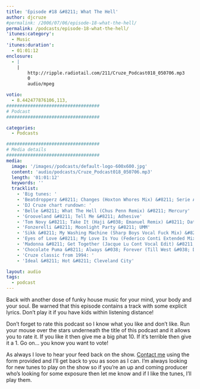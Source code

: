 ```yaml
---
title: 'Episode #18 &#8211; What The Hell'
author: djcruze
#permalink: /2006/07/06/episode-18-what-the-hell/
permalink: /podcasts/episode-18-what-the-hell/
'itunes:category':
  - Music
'itunes:duration':
  - 01:01:12
enclosure:
  - |
    |
        http://ripple.radiotail.com/211/Cruze_Podcast018_050706.mp3
        0
        audio/mpeg

votio:
  - 8.442477876106,113,
###################################
# Podcast
###################################

categories:
  - Podcasts

###################################
# Media details
###################################
media:
  image: '/images//podcasts/default-logo-600x600.jpg'
  content: 'audio/podcasts/Cruze_Podcast018_050706.mp3'
  length: '01:01:12'
  keywords: ''
  tracklist:
    - 'Big tunes: '
    - 'Beatdropperz &#8211; Changes (Hoxton Whores Mix) &#8211; Serie A Recordings'
    - 'DJ Cruze chart rundown: '
    - 'Belle &#8211; What The Hell (Chus Penn Remix) &#8211; Mercury'
    - 'Grooveland &#8211; Tell Me &#8211; Adhesive'
    - 'Tom Novy &#8211; Take It (Haji &#038; Emanuel Remix) &#8211; Data'
    - 'Fonzerelli &#8211; Moonlight Party &#8211; UMM'
    - 'Sikk &#8211; My Washing Machine (Sharp Boys Vocal Fuck Mix) &#8211; Eye Industries'
    - 'Eyes of Love &#8211; My Love Is You (Federico Conti Extended Mix) &#8211; Born To Dance Records'
    - 'Madonna &#8211; Get Together (Jacque Lu Cont Vocal Edit) &#8211; Maverick'
    - 'Chocolate Puma &#8211; Always &#038; Forever (Till West &#038; DJ Delicious Mix) &#8211; Positiva'
    - 'Cruze classic from 1994: '
    - 'Ideal &#8211; Hot &#8211; Cleveland City'

layout: audio
tags:
  - podcast
---
```


Back with another dose of funky house music for your mind, your body and your soul. Be warned that this episode contains a track with some explicit lyrics. Don&#8217;t play it if you have kids within listening distance!

Don&#8217;t forget to rate this podcast so I know what you like and don&#8217;t like. Run your mouse over the stars underneath the title of this podcast and it allows you to rate it. If you like it then give me a big phat 10. If it&#8217;s terrible then give it a 1. Go on&#8230; you know you want to vote!

As always I love to hear your feed back on the show. [Contact me][25] using the form provided and I&#8217;ll get back to you as soon as I can. I&#8217;m always looking for new tunes to play on the show so if you&#8217;re an up and coming producer who&#8217;s looking for some exposure then let me know and if I like the tunes, I&#8217;ll play them.

[1]: http://ripple.radiotail.com/211/Cruze_Podcast018_050706.mp3
[2]: http://www.djcruze.co.uk/cms/podcasts/feed/rss2
[3]: http://www.beatdropperz.com/
[4]: http://www.hoxtonwhores.com/
[5]: http://www.bellemusic.net/
[6]: http://www.djchus.com/
[7]: http://www.mercuryrecords.co.uk/
[8]: http://www.adhesiverecords.co.uk/
[9]: http://tomnovy.com/
[10]: http://www.biglovemusic.co.uk/
[11]: http://www.ministryofsound.com/home/
[12]: http://www.ummrecords.com/
[13]: http://www.sikk.biz/
[14]: http://www.sharprecordings.co.uk/
[15]: http://www.borntodance.com/DISC-Eyesoflove-myloveisu.htm
[16]: http://www.federicoconti.com/
[17]: http://www.borntodance.com/
[18]: http://www.madonna.com/
[19]: http://www.codaagency.com/jacques.html
[20]: http://www.maverick.com/
[21]: http://www.chocolatepuma.com/
[22]: http://www.phunkwerk.de/
[23]: http://www.djdelicious.com/
[24]: http://www.positivarecords.com/
[25]: /contact
